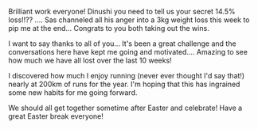 Brilliant work everyone! Dinushi you need to tell us your secret 14.5% loss!!?? .... Sas channeled all his anger into a 3kg weight loss this week to pip me at the   end... Congrats to you both taking out the wins. 

I want to say thanks to all of you... It's been a great challenge and the conversations here have kept me going and motivated.... Amazing to see how much we have all lost over the last 10 weeks! 

I discovered how much I enjoy running (never ever thought I'd say that!) nearly at 200km of runs for the year. I'm hoping that this has ingrained some new habits for me going forward. 

We should all get together sometime after Easter and celebrate! Have  a great Easter break everyone!